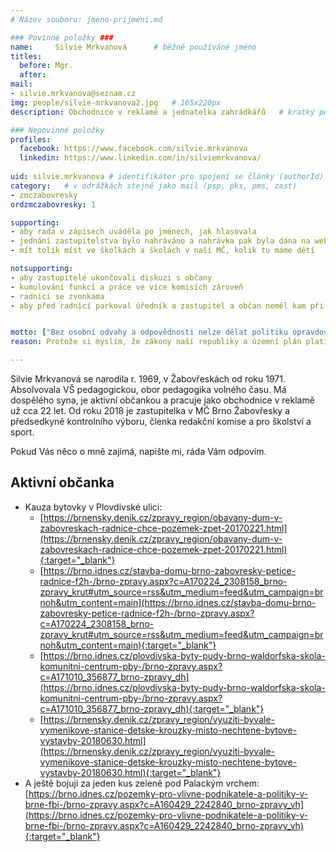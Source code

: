 ```yaml
---
# Název souboru: jmeno-prijmeni.md

### Povinné položky ###
name:     Silvie Mrkvanová  	# běžně používáné jméno
titles:
  before: Mgr. 
  after:
mail:
- silvie.mrkvanova@seznam.cz
img: people/silvie-mrkvanova2.jpg   # 165x220px
description: Obchodnice v reklamě a jednatelka zahrádkářů 	# kratký popis, max 160 znaků

### Nepovinné položky
profiles:
  facebook: https://www.facebook.com/silvie.mrkvanova
  linkedin: https://www.linkedin.com/in/silviemrkvanova/
  
uid: silvie.mrkvanova # identifikátor pro spojení se články (authorId)
category: 	# v odrážkách stejně jako mail (psp, pks, pms, zast)
- zmczabovresky
ordzmczabovresky: 1

supporting: 
- aby rada v zápisech uváděla po jménech, jak hlasovala
- jednání zastupitelstva bylo nahráváno a nahrávka pak byla dána na web radnice
- mít tolik míst ve školkách a školách v naší MČ, kolik tu máme dětí

notsupporting:
- aby zastupitelé ukončovali diskuzi s občany
- kumulování funkcí a práce ve více komisích zároveň
- radnici se zvonkama
- aby před radnicí parkoval úředník a zastupitel a občan neměl kam při návštěvě zaparkovat


motto: ["Bez osobní odvahy a odpovědnosti nelze dělat politiku opravdovou demokratickou a lidovou.", "Tomáš  Garrigue Masaryk"]
reason: Protože si myslím, že zákony naší republiky a územní plán platí pro každého, ať je to úředník, politik či majetný občan, a peníze nejsou v životě všechno.

---
```


Silvie Mrkvanová se narodila r. 1969, v Žabovřeskách od roku 1971. Absolvovala VŠ pedagogickou, obor pedagogika volného času.
Má dospělého syna, je aktivní občankou a pracuje jako obchodnice v reklamě už cca 22 let.
Od roku 2018 je zastupitelka v MČ Brno Žabovřesky a předsedkyně kontrolního výboru, členka redakční komise a pro školství a sport.

Pokud Vás něco o mně zajímá, napište mi, ráda Vám odpovím.

## Aktivní občanka

* Kauza bytovky v Plovdivské ulici:
  * [https://brnensky.denik.cz/zpravy_region/obavany-dum-v-zabovreskach-radnice-chce-pozemek-zpet-20170221.html](https://brnensky.denik.cz/zpravy_region/obavany-dum-v-zabovreskach-radnice-chce-pozemek-zpet-20170221.html){:target="_blank"}
  * [https://brno.idnes.cz/stavba-domu-brno-zabovresky-petice-radnice-f2h-/brno-zpravy.aspx?c=A170224_2308158_brno-zpravy_krut#utm_source=rss&utm_medium=feed&utm_campaign=brnoh&utm_content=main](https://brno.idnes.cz/stavba-domu-brno-zabovresky-petice-radnice-f2h-/brno-zpravy.aspx?c=A170224_2308158_brno-zpravy_krut#utm_source=rss&utm_medium=feed&utm_campaign=brnoh&utm_content=main){:target="_blank"}
  * [https://brno.idnes.cz/plovdivska-byty-pudy-brno-waldorfska-skola-komunitni-centrum-pby-/brno-zpravy.aspx?c=A171010_356877_brno-zpravy_dh](https://brno.idnes.cz/plovdivska-byty-pudy-brno-waldorfska-skola-komunitni-centrum-pby-/brno-zpravy.aspx?c=A171010_356877_brno-zpravy_dh){:target="_blank"}
  * [https://brnensky.denik.cz/zpravy_region/vyuziti-byvale-vymenikove-stanice-detske-krouzky-misto-nechtene-bytove-vystavby-20180630.html](https://brnensky.denik.cz/zpravy_region/vyuziti-byvale-vymenikove-stanice-detske-krouzky-misto-nechtene-bytove-vystavby-20180630.html){:target="_blank"}
* A ještě bojuji za jeden kus zeleně pod Palackým vrchem: [https://brno.idnes.cz/pozemky-pro-vlivne-podnikatele-a-politiky-v-brne-fbi-/brno-zpravy.aspx?c=A160429_2242840_brno-zpravy_vh](https://brno.idnes.cz/pozemky-pro-vlivne-podnikatele-a-politiky-v-brne-fbi-/brno-zpravy.aspx?c=A160429_2242840_brno-zpravy_vh){:target="_blank"}
